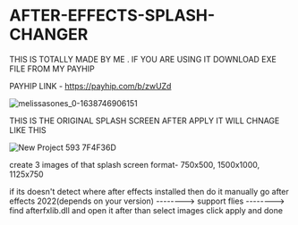 # AFTER-EFFECTS-SPLASH-CHANGER
THIS IS TOTALLY MADE BY ME . IF YOU ARE USING IT DOWNLOAD EXE FILE FROM MY PAYHIP

PAYHIP LINK - https://payhip.com/b/zwUZd

![melissasones_0-1638746906151](https://github.com/user-attachments/assets/9391c51e-b2c3-4068-b00b-68781a4e5f0f)

THIS IS THE ORIGINAL SPLASH SCREEN 
AFTER APPLY IT WILL CHNAGE LIKE THIS

![New Project 593  7F4F36D](https://github.com/user-attachments/assets/4e05069c-5fcb-4a7e-9dcd-04c71af79822)

create 3 images of that splash screen 
format-
750x500,
1500x1000,
1125x750

if its doesn't detect where after effects installed
then do it manually 
go after effects 2022(depends on your version) --------> support flies --------> find afterfxlib.dll and open it
after than select images 
click apply and done

